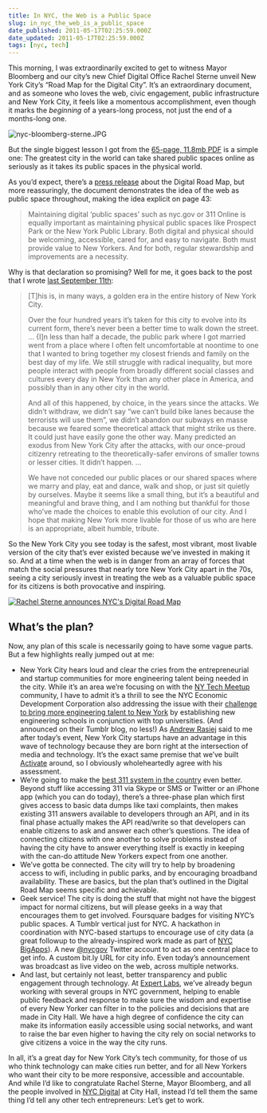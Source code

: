 ```yaml
---
title: In NYC, the Web is a Public Space
slug: in_nyc_the_web_is_a_public_space
date_published: 2011-05-17T02:25:59.000Z
date_updated: 2011-05-17T02:25:59.000Z
tags: [nyc, tech]
---
```


This morning, I was extraordinarily excited to get to witness Mayor Bloomberg and our city’s new Chief Digital Office Rachel Sterne unveil New York City’s “Road Map for the Digital City”. It’s an extraordinary document, and as someone who loves the web, civic engagement, public infrastructure and New York City, it feels like a momentous accomplishment, even though it marks the *beginning* of a years-long process, not just the end of a months-long one.

![nyc-bloomberg-sterne.JPG](https://cdn.glitch.global/c4e475b2-a54e-47e0-973c-ed0bd1b46262/nyc-bloomberg-sterne.JPG?v=1670802703096)

But the single biggest lesson I got from the [65-page, 11.8mb PDF](http://www.nyc.gov/html/media/media/PDF/90dayreport.pdf) is a simple one: The greatest city in the world can take shared public spaces online as seriously as it takes its public spaces in the physical world.

As you’d expect, there’s a [press release](http://www.nyc.gov/portal/site/nycgov/menuitem.c0935b9a57bb4ef3daf2f1c701c789a0/index.jsp?doc_name=http%3A%2F%2Fwww.nyc.gov%2Fhtml%2Fom%2Fhtml%2F2011a%2Fpr158-11.html) about the Digital Road Map, but more reassuringly, the document demonstrates the idea of the web as public space throughout, making the idea explicit on page 43:

> Maintaining digital ‘public spaces’ such as nyc.gov or 311 Online is equally important as maintaining physical public spaces like Prospect Park or the New York Public Library. Both digital and physical should be welcoming, accessible, cared for, and easy to navigate. Both must provide value to New Yorkers. And for both, regular stewardship and improvements are a necessity.

Why is that declaration so promising? Well for me, it goes back to the post that I wrote [last September 11th](/2010/09/nine_is_new_new_york):

> [T]his is, in many ways, a golden era in the entire history of New York City.
> 
> Over the four hundred years it’s taken for this city to evolve into its current form, there’s never been a better time to walk down the street. … {I]n less than half a decade, the public park where I got married went from a place where I often felt uncomfortable at noontime to one that I wanted to bring together my closest friends and family on the best day of my life. We still struggle with radical inequality, but more people interact with people from broadly different social classes and cultures every day in New York than any other place in America, and possibly than in any other city in the world.
> 
> And all of this happened, by choice, in the years since the attacks. We didn’t withdraw, we didn’t say “we can’t build bike lanes because the terrorists will use them”, we didn’t abandon our subways en masse because we feared some theoretical attack that might strike us there. It could just have easily gone the other way. Many predicted an exodus from New York City after the attacks, with our once-proud citizenry retreating to the theoretically-safer environs of smaller towns or lesser cities. It didn’t happen. …
> 
> We have not conceded our public places or our shared spaces where we marry and play, eat and dance, walk and shop, or just sit quietly by ourselves. Maybe it seems like a small thing, but it’s a beautiful and meaningful and brave thing, and I am nothing but thankful for those who’ve made the choices to enable this evolution of our city. And I hope that making New York more livable for those of us who are here is an appropriate, albeit humble, tribute.

So the New York City you see today is the safest, most vibrant, most livable version of the city that’s ever existed because we’ve invested in making it so. And at a time when the web is in danger from an array of forces that match the social pressures that nearly tore New York City apart in the 70s, seeing a city seriously invest in treating the web as a valuable public space for its citizens is both provocative and inspiring.

[![Rachel Sterne announces NYC's Digital Road Map](http://farm6.static.flickr.com/5186/5728158413_f16dbfd89d.jpg)](http://www.flickr.com/photos/anildash/5728158413/)

## What’s the plan?

Now, any plan of this scale is necessarily going to have some vague parts. But a few highlights really jumped out at me:

- New York City hears loud and clear the cries from the entrepreneurial and startup communities for more engineering talent being needed in the city. While it’s an area we’re focusing on with the [NY Tech Meetup](http://nytm.org/) community, I have to admit it’s a thrill to see the NYC Economic Development Corporation also addressing the issue with their [challenge to bring more engineering talent to New York](http://nycedc.tumblr.com/post/3925324302/appliedsciencesrfei) by establishing new engineering schools in conjunction with top universities. (And announced on their Tumblr blog, no less!) As [Andrew Rasiej](http://www.rasiej.com/) said to me after today’s event, New York City startups have an advantage in this wave of technology because they are born right at the intersection of media and technology. It’s the exact same premise that we’ve built [Activate](http://activate.com/) around, so I obviously wholeheartedly agree with his assessment.
- We’re going to make the [best 311 system in the country](http://www.nyc.gov/apps/311/) even better. Beyond stuff like accessing 311 via Skype or SMS or Twitter or an iPhone app (which you can do today), there’s a three-phase plan which first gives access to basic data dumps like taxi complaints, then makes existing 311 answers available to developers through an API, and in its final phase actually makes the API read/write so that developers can enable citizens to ask and answer each other’s questions. The idea of connecting citizens with one another to solve problems instead of having the city have to answer everything itself is exactly in keeping with the can-do attitude New Yorkers expect from one another.
- We’ve gotta be connected. The city will try to help by broadening access to wifi, including in public parks, and by encouraging broadband availability. These are basics, but the plan that’s outlined in the Digital Road Map seems specific and achievable.
- Geek service! The city is doing the stuff that might not have the biggest impact for normal citizens, but will please geeks in a way that encourages them to get involved. Foursquare badges for visiting NYC’s public spaces. A Tumblr vertical just for NYC. A hackathon in coordination with NYC-based startups to encourage use of city data (a great followup to the already-inspired work made as part of [NYC BigApps](http://nycbigapps.com/)). A new [@nycgov](http://twitter.com/nycgov) Twitter account to act as one central place to get info. A custom bit.ly URL for city info. Even today’s announcement was broadcast as live video on the web, across multiple networks.
- And last, but certainly not least, better transparency and public engagement through technology. At [Expert Labs](http://expertlabs.org/), we’ve already begun working with several groups in NYC government, helping to enable public feedback and response to make sure the wisdom and expertise of every New Yorker can filter in to the policies and decisions that are made in City Hall. We have a high degree of confidence the city can make its information easily accessible using social networks, and want to raise the bar even higher to having the city rely on social networks to give citizens a voice in the way the city runs.

In all, it’s a great day for New York City’s tech community, for those of us who think technology can make cities run better, and for all New Yorkers who want their city to be more responsive, accessible and accountable. And while I’d like to congratulate Rachel Sterne, Mayor Bloomberg, and all the people involved in [NYC Digital](http://www.nyc.gov/html/mome/nycodc/home.html) at City Hall, instead I’d tell them the same thing I’d tell any other tech entrepreneurs: Let’s get to work.
